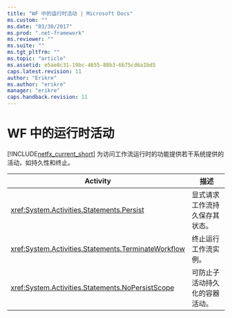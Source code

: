 ```yaml
---
title: "WF 中的运行时活动 | Microsoft Docs"
ms.custom: ""
ms.date: "03/30/2017"
ms.prod: ".net-framework"
ms.reviewer: ""
ms.suite: ""
ms.tgt_pltfrm: ""
ms.topic: "article"
ms.assetid: e5ae8c31-19bc-4655-88b3-6b75cd6a1bd5
caps.latest.revision: 11
author: "Erikre"
ms.author: "erikre"
manager: "erikre"
caps.handback.revision: 11
---
```

# WF 中的运行时活动
[!INCLUDE[netfx_current_short](../../../includes/netfx-current-short-md.md)] 为访问工作流运行时的功能提供若干系统提供的活动，如持久性和终止。  
  
|Activity|描述|  
|--------------|--------|  
|<xref:System.Activities.Statements.Persist>|显式请求工作流持久保存其状态。|  
|<xref:System.Activities.Statements.TerminateWorkflow>|终止运行工作流实例。|  
|<xref:System.Activities.Statements.NoPersistScope>|可防止子活动持久化的容器活动。|